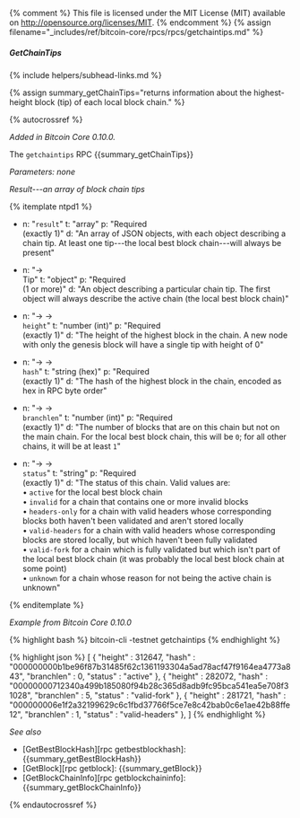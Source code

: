 {% comment %}
This file is licensed under the MIT License (MIT) available on
http://opensource.org/licenses/MIT.
{% endcomment %}
{% assign filename="_includes/ref/bitcoin-core/rpcs/rpcs/getchaintips.md" %}

##### GetChainTips
{% include helpers/subhead-links.md %}

{% assign summary_getChainTips="returns information about the highest-height block (tip) of each local block chain." %}

{% autocrossref %}

*Added in Bitcoin Core 0.10.0.*

The `getchaintips` RPC {{summary_getChainTips}}

*Parameters: none*

*Result---an array of block chain tips*

{% itemplate ntpd1 %}
- n: "`result`"
  t: "array"
  p: "Required<br>(exactly 1)"
  d: "An array of JSON objects, with each object describing a chain tip.  At least one tip---the local best block chain---will always be present"

- n: "→<br>Tip"
  t: "object"
  p: "Required<br>(1 or more)"
  d: "An object describing a particular chain tip.  The first object will always describe the active chain (the local best block chain)"

- n: "→ →<br>`height`"
  t: "number (int)"
  p: "Required<br>(exactly 1)"
  d: "The height of the highest block in the chain.  A new node with only the genesis block will have a single tip with height of 0"

- n: "→ →<br>`hash`"
  t: "string (hex)"
  p: "Required<br>(exactly 1)"
  d: "The hash of the highest block in the chain, encoded as hex in RPC byte order"

- n: "→ →<br>`branchlen`"
  t: "number (int)"
  p: "Required<br>(exactly 1)"
  d: "The number of blocks that are on this chain but not on the main chain.  For the local best block chain, this will be `0`; for all other chains, it will be at least `1`"

- n: "→ →<br>`status`"
  t: "string"
  p: "Required<br>(exactly 1)"
  d: "The status of this chain.  Valid values are:<br>• `active` for the local best block chain<br>• `invalid` for a chain that contains one or more invalid blocks<br>• `headers-only`<!--noref--> for a chain with valid headers whose corresponding blocks both haven't been validated and aren't stored locally<br>• `valid-headers` for a chain with valid headers whose corresponding blocks are stored locally, but which haven't been fully validated<br>• `valid-fork` for a chain which is fully validated but which isn't part of the local best block chain (it was probably the local best block chain at some point)<br>• `unknown` for a chain whose reason for not being the active chain is unknown"

{% enditemplate %}

*Example from Bitcoin Core 0.10.0*

{% highlight bash %}
bitcoin-cli -testnet getchaintips
{% endhighlight %}

{% highlight json %}
[
    {
        "height" : 312647,
        "hash" : "000000000b1be96f87b31485f62c1361193304a5ad78acf47f9164ea4773a843",
        "branchlen" : 0,
        "status" : "active"
    },
    {
        "height" : 282072,
        "hash" : "00000000712340a499b185080f94b28c365d8adb9fc95bca541ea5e708f31028",
        "branchlen" : 5,
        "status" : "valid-fork"
    },
    {
        "height" : 281721,
        "hash" : "000000006e1f2a32199629c6c1fbd37766f5ce7e8c42bab0c6e1ae42b88ffe12",
        "branchlen" : 1,
        "status" : "valid-headers"
    },
]
{% endhighlight %}

*See also*

* [GetBestBlockHash][rpc getbestblockhash]: {{summary_getBestBlockHash}}
* [GetBlock][rpc getblock]: {{summary_getBlock}}
* [GetBlockChainInfo][rpc getblockchaininfo]: {{summary_getBlockChainInfo}}

{% endautocrossref %}
